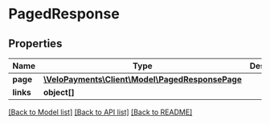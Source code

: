 # PagedResponse

## Properties
Name | Type | Description | Notes
------------ | ------------- | ------------- | -------------
**page** | [**\VeloPayments\Client\Model\PagedResponsePage**](PagedResponsePage.md) |  | [optional] 
**links** | **object[]** |  | [optional] 

[[Back to Model list]](../README.md#documentation-for-models) [[Back to API list]](../README.md#documentation-for-api-endpoints) [[Back to README]](../README.md)


